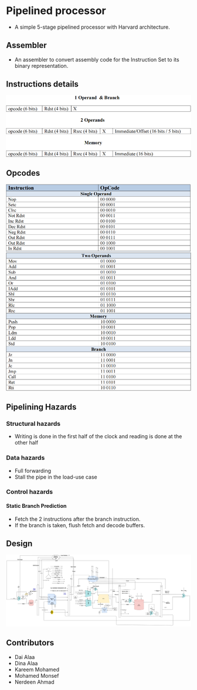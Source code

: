 # Pipelined processor
*  A simple 5-stage pipelined processor with Harvard architecture.
## Assembler
* An assembler to convert assembly code for the Instruction Set to its binary representation.
## Instructions details 
![Instruction Image](inst.PNG)

## Opcodes
![opcode Image](op1.PNG)
![opcode Image](op2.PNG)

## Pipelining Hazards
### Structural hazards	
* Writing is done in the first half of the clock and reading is done at the other half
### Data hazards
* Full forwarding
* Stall the pipe in the load-use case

### Control hazards
#### Static Branch Prediction
* Fetch the 2 instructions after the branch instruction. 
* If the branch is taken, flush fetch and decode buffers. 

## Design
![Design Image](design.jpg)

## Contributors
* Dai Alaa
* Dina Alaa
* Kareem Mohamed
* Mohamed Monsef
* Nerdeen Ahmad

